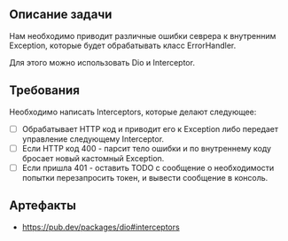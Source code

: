 ## Описание задачи

Нам необходимо приводит различные ошибки севрера к внутренним Exception, которые будет обрабатывать класс ErrorHandler. 

Для этого можно использовать Dio и Interceptor. 

## Требования
Необходимо написать Interceptors, которые делают следующее:

* [ ] Обрабатывает HTTP код и приводит его к Exception либо передает управление следующему Interceptor. 
* [ ] Если HTTP код 400 - парсит тело ошибки и по внутреннему коду бросает новый кастомный Exception. 
* [ ] Если пришла 401 - оставить TODO с сообщение о необходимости попытки перезапросить токен, и вывести сообщение в консоль.

## Артефакты

- https://pub.dev/packages/dio#interceptors

 